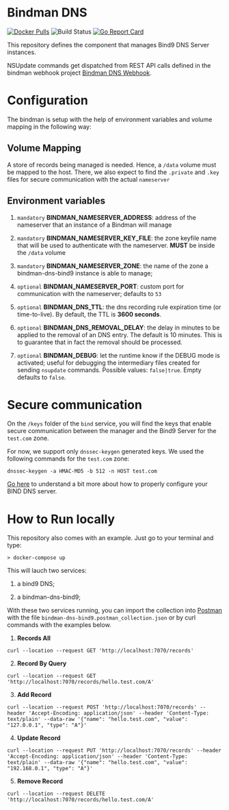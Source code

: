 # Bindman DNS
[![Docker Pulls](https://img.shields.io/docker/pulls/labbsr0x/bindman-dns-bind9.svg)](https://hub.docker.com/r/labbsr0x/bindman-dns-bind9)
![Build Status](https://travis-ci.com/labbsr0x/bindman-dns-bind9.svg?branch=master)
[![Go Report Card](https://goreportcard.com/badge/github.com/labbsr0x/bindman-dns-bind9)](https://goreportcard.com/report/github.com/labbsr0x/bindman-dns-bind9)

This repository defines the component that manages Bind9 DNS Server instances.

NSUpdate commands get dispatched from REST API calls defined in the bindman webhook project [Bindman DNS Webhook](https://github.com/labbsr0x/bindman-dns-webhook).

# Configuration

The bindman is setup with the help of environment variables and volume mapping in the following way: 

## Volume Mapping

A store of records being managed is needed. Hence, a `/data` volume must be mapped to the host. There, we also expect to find the `.private` and `.key` files for secure communication with the actual `nameserver`

## Environment variables

1. `mandatory` **BINDMAN_NAMESERVER_ADDRESS**: address of the nameserver that an instance of a Bindman will manage

2. `mandatory` **BINDMAN_NAMESERVER_KEY_FILE**: the zone keyfile name that will be used to authenticate with the nameserver. **MUST** be inside the `/data` volume

3. `mandatory` **BINDMAN_NAMESERVER_ZONE**: the name of the zone a bindman-dns-bind9 instance is able to manage;

4. `optional` **BINDMAN_NAMESERVER_PORT**: custom port for communication with the nameserver; defaults to `53`

5. `optional` **BINDMAN_DNS_TTL**: the dns recording rule expiration time (or time-to-live). By default, the TTL is **3600 seconds**.

6. `optional` **BINDMAN_DNS_REMOVAL_DELAY**: the delay in minutes to be applied to the removal of an DNS entry. The default is 10 minutes. This is to guarantee that in fact the removal should be processed.

7. `optional` **BINDMAN_DEBUG**: let the runtime know if the DEBUG mode is activated; useful for debugging the intermediary files created for sending `nsupdate` commands. Possible values: `false|true`. Empty defaults to `false`.

# Secure communication

On the `/keys` folder of the `bind` service, you will find the keys that enable secure communication between the manager and the Bind9 Server for the `test.com` zone.

For now, we support only `dnssec-keygen` generated keys. We used the following commands for the `test.com` zone:

```
dnssec-keygen -a HMAC-MD5 -b 512 -n HOST test.com
```

[Go here](http://www.firewall.cx/linux-knowledgebase-tutorials/system-and-network-services/831-linux-bind-ipadd-data-file.html) to understand a bit more about how to properly configure your BIND DNS server.

# How to Run locally

This repository also comes with an example. Just go to your terminal and type:

```
> docker-compose up
```

This will lauch two services:

1. a bind9 DNS;

2. a bindman-dns-bind9;

With these two services running, you can import the collection into [Postman](https://www.postman.com) with the file `bindman-dns-bind9.postman_collection.json` or by curl commands with the examples below.

1. **Records All**
```
curl --location --request GET 'http://localhost:7070/records'
```

2. **Record By Query**
```
curl --location --request GET 'http://localhost:7070/records/hello.test.com/A'
```

3. **Add Record**
```
curl --location --request POST 'http://localhost:7070/records' --header 'Accept-Encoding: application/json' --header 'Content-Type: text/plain' --data-raw '{"name": "hello.test.com", "value": "127.0.0.1", "type": "A"}'
```

4. **Update Record**
```
curl --location --request PUT 'http://localhost:7070/records' --header 'Accept-Encoding: application/json' --header 'Content-Type: text/plain' --data-raw '{"name": "hello.test.com", "value": "192.168.0.1", "type": "A"}'
```

5. **Remove Record**
```
curl --location --request DELETE 'http://localhost:7070/records/hello.test.com/A'
```